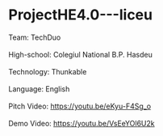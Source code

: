 # ProjectHE4.0---liceu<br/>
Team: TechDuo<br/>
<br/>
High-school: Colegiul National B.P. Hasdeu<br/>
<br/>
Technology: Thunkable<br/>
<br/>
Language: English<br/>
<br/>
Pitch Video: https://youtu.be/eKyu-F4Sg_o<br/>
<br/>
Demo Video: https://youtu.be/VsEeYOl6U2k<br/>
